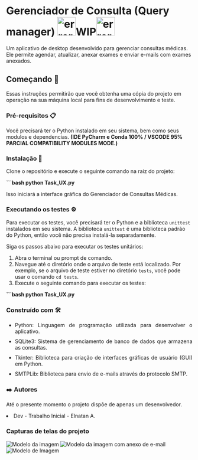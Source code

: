 # Gerenciador de Consulta (Query manager) **<img width="50" height="50" src="https://img.icons8.com/color/48/error--v1.png" alt="error--v1"/>WIP<img width="50" height="50" src="https://img.icons8.com/color/48/error--v1.png" alt="error--v1"/>**
Um aplicativo de desktop desenvolvido para gerenciar consultas médicas. Ele permite agendar, atualizar, anexar exames e enviar e-mails com exames anexados.


## Começando 🚀
Essas instruções permitirão que você obtenha uma cópia do projeto em operação na sua máquina local para fins de desenvolvimento e teste.



### Pré-requisitos 📋
Você precisará ter o Python instalado em seu sistema, bem como seus modulos e dependencias. **(IDE PyCharm e Conda 100% / VSCODE 95% PARCIAL COMPATIBILITY MODULES MODE.)**



### Instalação 🔧
Clone o repositório e execute o seguinte comando na raiz do projeto:

**```bash
python Task_UX.py**

Isso iniciará a interface gráfica do Gerenciador de Consultas Médicas.



### Executando os testes ⚙️
Para executar os testes, você precisará ter o Python e a biblioteca `unittest` instalados em seu sistema. A biblioteca `unittest` é uma biblioteca padrão do Python, então você não precisa instalá-la separadamente.

Siga os passos abaixo para executar os testes unitários:

1. Abra o terminal ou prompt de comando.
2. Navegue até o diretório onde o arquivo de teste está localizado. Por exemplo, se o arquivo de teste estiver no diretório `tests`, você pode usar o comando `cd tests`.
3. Execute o seguinte comando para executar os testes:

**```bash
python Task_UX.py**



### Construído com 🛠️
<ul style="list-style-type: disc; text-align: justify;">
    <li style="margin-bottom: 10px;">Python: Linguagem de programação utilizada para desenvolver o aplicativo.</li>
    <li style="margin-bottom: 10px;">SQLite3: Sistema de gerenciamento de banco de dados que armazena as consultas.</li>
    <li style="margin-bottom: 10px;">Tkinter: Biblioteca para criação de interfaces gráficas de usuário (GUI) em Python.</li>
    <li style="margin-bottom: 10px;">SMTPLib: Biblioteca para envio de e-mails através do protocolo SMTP.</li>
</ul>




### ✒️ Autores
Até o presente momento o projeto dispõe de apenas um desenvolvedor.
<li>Dev - Trabalho Inicial - Elnatan A.</li>

### Capturas de telas do projeto
<img src="https://github.com/ElnatanAlves/Gerenciador-de-Consulta-WIP-/assets/156375539/7881774b-6869-4731-af44-750e0c624ce0" alt="Modelo da imagem">
<img src="https://github.com/ElnatanAlves/Gerenciador-de-Consulta-WIP-/assets/156375539/663c8759-84a0-47d2-9129-4f90ae12f3ef" alt="Modelo da imagem com anexo de e-mail">
<img src="https://github.com/ElnatanAlves/Gerenciador-de-Consulta-WIP-/assets/156375539/1d7eb3e8-cea1-4637-8d51-75679d7cfe8b" alt="Modelo de Imagem">
